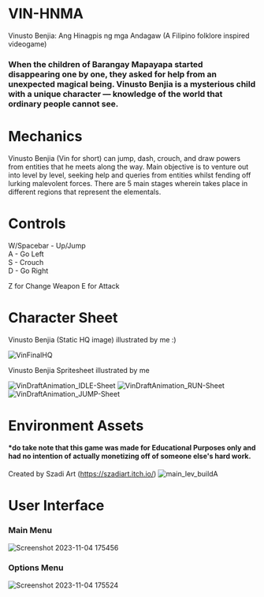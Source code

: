 # VIN-HNMA
Vinusto Benjia: Ang Hinagpis ng mga Andagaw (A Filipino folklore inspired videogame)

### When the children of Barangay Mapayapa started disappearing one by one, they asked for help from an unexpected magical being. Vinusto Benjia is a mysterious child with a unique character — knowledge of the world that ordinary people cannot see. 

# Mechanics
Vinusto Benjia (Vin for short) can jump, dash, crouch, and draw powers from entities that he meets along the way. Main objective is to venture out into level by level, seeking help and queries from entities whilst fending off lurking malevolent forces. There are 5 main stages wherein takes place in different regions that represent the elementals.

# Controls 
W/Spacebar - Up/Jump <br>
A - Go Left <br>
S - Crouch <br>
D - Go Right <br>

Z for Change Weapon
E for Attack

# Character Sheet
Vinusto Benjia (Static HQ image) illustrated by me :) 

![VinFinalHQ](https://github.com/DrinSom/VIN-HNMA/assets/151276516/9feed587-8c03-49cb-baec-e1835b79605d)

Vinusto Benjia Spritesheet illustrated by me 

![VinDraftAnimation_IDLE-Sheet](https://github.com/DrinSom/VIN-HNMA/assets/151276516/7db913a0-e24d-46a4-b7f1-e56b14e3baf6)
![VinDraftAnimation_RUN-Sheet](https://github.com/DrinSom/VIN-HNMA/assets/151276516/6d98ceaf-d3ff-41c3-ab04-0f63b202cb7f)
![VinDraftAnimation_JUMP-Sheet](https://github.com/DrinSom/VIN-HNMA/assets/151276516/02928f8b-acfa-4af5-aff4-e6b87f0fcd99)

# Environment Assets 
#### *do take note that this game was made for Educational Purposes only and had no intention of actually monetizing off of someone else's hard work. 

Created by Szadi Art (https://szadiart.itch.io/)
![main_lev_buildA](https://github.com/DrinSom/VIN-HNMA/assets/151276516/ace848f8-7ab6-4d2b-a6fd-98d691617978)

# User Interface 
### Main Menu 
![Screenshot 2023-11-04 175456](https://github.com/DrinSom/VIN-HNMA/assets/151276516/5cc40625-abaf-4866-8b06-b63579003ba7)

### Options Menu
![Screenshot 2023-11-04 175524](https://github.com/DrinSom/VIN-HNMA/assets/151276516/c453c959-af67-4cc0-b615-cb9c9bf4dc9b)
